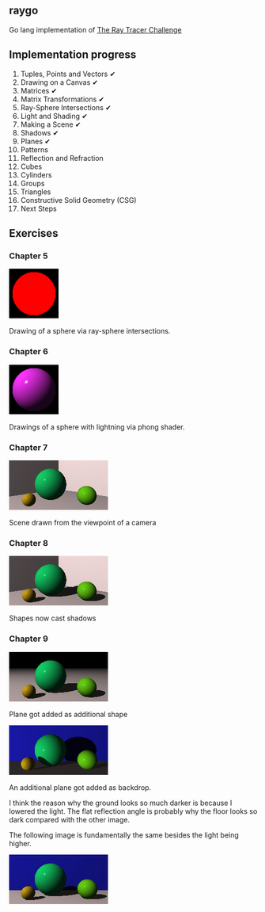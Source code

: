 ## raygo

Go lang implementation of [The Ray Tracer Challenge](http://raytracerchallenge.com/)

## Implementation progress

1. Tuples, Points and Vectors ✔
2. Drawing on a Canvas ✔
3. Matrices ✔
4. Matrix Transformations ✔
5. Ray-Sphere Intersections ✔
6. Light and Shading ✔
7. Making a Scene ✔
8. Shadows ✔
9. Planes ✔
10. Patterns
11. Reflection and Refraction
12. Cubes
13. Cylinders
14. Groups
15. Triangles
16. Constructive Solid Geometry (CSG)
17. Next Steps

## Exercises

### Chapter 5
![Exercise 5](examples/chapter5.png)

Drawing of a sphere via ray-sphere intersections.

### Chapter 6
![Exercise 6](examples/chapter6.png)

Drawings of a sphere with lightning via phong shader.

### Chapter 7
![Exercise 7](examples/chapter7.png)

Scene drawn from the viewpoint of a camera

### Chapter 8
![Exercise 8](examples/chapter8.png)

Shapes now cast shadows

### Chapter 9
![Exercise 9](examples/chapter9.png)

Plane got added as additional shape

![Exercise 9 with backdrop](examples/chapter9_backdrop.png)

An additional plane got added as backdrop.

I think the reason why the ground looks so much darker is because I lowered the light. The flat reflection angle is probably why
the floor looks so dark compared with the other image.

The following image is fundamentally the same besides the light being higher.

![Exercise 9 with backdrop and higher light](examples/chapter9_backdrop_higherlight.png)